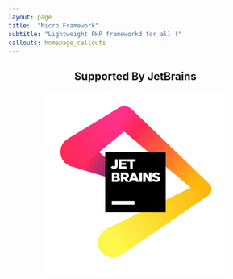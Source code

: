 ```yaml
---
layout: page
title:  "Micro Framework"
subtitle: "Lightweight PHP frameworkd for all !"
callouts: homepage_callouts
---
```


<div align="center">
  <h2> Supported By JetBrains </h2>
  <a href="https://jetbrains.com">
    <img alt="JetBrains" src="/assets/jb_beam.svg" />
  </a>
</div>
